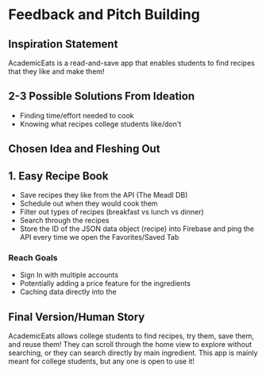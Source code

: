 # Feedback and Pitch Building

## Inspiration Statement

AcademicEats is a read-and-save app that enables students to find recipes that they like and make them!

## 2-3 Possible Solutions From Ideation

- Finding time/effort needed to cook
- Knowing what recipes college students like/don't

## Chosen Idea and Fleshing Out

## **1. Easy Recipe Book**

- Save recipes they like from the API (The Meadl DB)
- Schedule out when they would cook them
- Filter out types of recipes (breakfast vs lunch vs dinner)
- Search through the recipes
- Store the ID of the JSON data object (recipe) into Firebase and ping the API every time we open the Favorites/Saved Tab 

### Reach Goals

- Sign In with multiple accounts
- Potentially adding a price feature for the ingredients
- Caching data directly into the 

## Final Version/Human Story

AcademicEats allows college students to find recipes, try them, save them, and reuse them! They can scroll through the home view to explore without searching, or they can search directly by main ingredient. This app is mainly meant for college students, but any one is open to use it!

